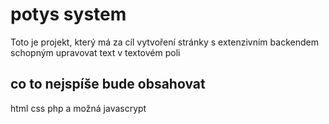 # potys system
Toto je projekt, který má za cíl vytvoření stránky s extenzivním backendem schopným upravovat text v textovém poli

## co to nejspíše bude obsahovat
html css php a možná javascrypt

